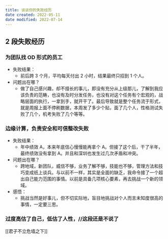 ```yaml
---
title: 谈谈你的失败经历
date created: 2022-05-11
date modified: 2022-07-14
---
```


## 2 段失败经历

### 为团队找 OD 形式的员工

- 失败结果：
	- 前后跨 3 个月，平均每天付出 2 小时，结果最终只招到 1 个人。
- 问题出在哪？
	- 做了自己感兴趣，却不擅长的事儿，即没有充分从上级那儿，了解到我应该负责的范畴，也没有及时分发任务，也没有对这个任务有个宏观的，战略层面的执行，一拿到手，就开干了。最后导致就是整个任务流于形式，就是周报上面不停刷数据，本周发了多少个贴，面了几个人，性格测试失败了几个，机考失败了几个等等。

### 边缘计算，负责安全和可信整改失败

- 失败结果：
	- 年中绩效 A，本来年底信心慢慢能再拿个 A。但接了这个后，干了半年，最终绩效没有拿到 A。并且和深圳也发生过几次矛盾和冲突。
- 问题出在哪？
	- 跨地域，新团队，威信不够，业务了解不够，技能也不够，管理方法和技巧变成纸上谈兵。与以前不一样，其实是全面的缺乏，我命令接了一个超出自己能力范围的事情。以前是具备几项核心要素，再去挑战一个新的领域。
- 感悟：
	- 挑战当然是好事儿，但不切实际地，盲目地挑战对个人而言未知度很高的事情，一定要三思。

### 过度高估了自己，低估了人性，//这段还是不说了

[[君子不立危墙之下]]
